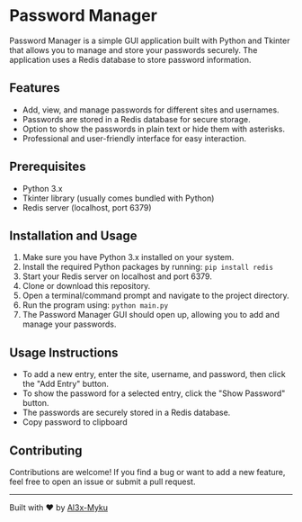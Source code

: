 # Password Manager

Password Manager is a simple GUI application built with Python and Tkinter that allows you to manage and store your passwords securely. The application uses a Redis database to store password information.

## Features

- Add, view, and manage passwords for different sites and usernames.
- Passwords are stored in a Redis database for secure storage.
- Option to show the passwords in plain text or hide them with asterisks.
- Professional and user-friendly interface for easy interaction.

## Prerequisites

- Python 3.x
- Tkinter library (usually comes bundled with Python)
- Redis server (localhost, port 6379)

## Installation and Usage

1. Make sure you have Python 3.x installed on your system.
2. Install the required Python packages by running: `pip install redis`
3. Start your Redis server on localhost and port 6379.
4. Clone or download this repository.
5. Open a terminal/command prompt and navigate to the project directory.
6. Run the program using: `python main.py`
7. The Password Manager GUI should open up, allowing you to add and manage your passwords.

## Usage Instructions

- To add a new entry, enter the site, username, and password, then click the "Add Entry" button.
- To show the password for a selected entry, click the "Show Password" button.
- The passwords are securely stored in a Redis database.
- Copy password to clipboard
## Contributing

Contributions are welcome! If you find a bug or want to add a new feature, feel free to open an issue or submit a pull request.


---

Built with ❤️ by [ Al3x-Myku ](https://github.com/Al3x-Myku)
